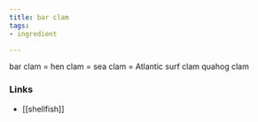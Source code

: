 ```yaml
---
title: bar clam
tags:
- ingredient

---
```

bar clam = hen clam = sea clam = Atlantic surf clam quahog clam

### Links

* [[shellfish]]
